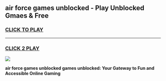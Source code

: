 
## air force games unblocked - Play Unblocked Gmaes & Free
<h3>
<a href="https://premium.freeplayer.one?title=air_force_games_unblocked&ref=20F">CLICK TO PLAY</a></h3>
<hr>

<h3>
<a href="https://premium.freeplayer.one?title=air_force_games_unblocked&ref=20F">CLICK 2 PLAY</a>
  
</h3>

<a href="https://premium.freeplayer.one?title=air_force_games_unblocked&ref=20F/"><img src="https://clearcache.store/games.png"></a>


**air force games unblocked games unblocked: Your Gateway to Fun and Accessible Online Gaming**
